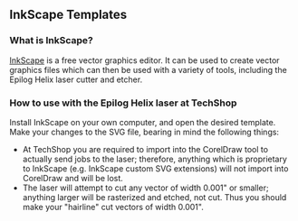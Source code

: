 ## InkScape Templates

### What is InkScape?

[InkScape](http://www.inkscape.org/) is a free vector graphics editor.  It can be used to create vector graphics files which can then be used with a variety of tools, including the Epilog Helix laser cutter and etcher.

### How to use with the Epilog Helix laser at TechShop

Install InkScape on your own computer, and open the desired template.
Make your changes to the SVG file, bearing in mind the following things:
 - At TechShop you are required to import into the CorelDraw tool to actually send jobs to the laser; therefore, anything which is proprietary to InkScape (e.g. InkScape custom SVG extensions) will not import into CorelDraw and will be lost.
 - The laser will attempt to cut any vector of width 0.001" or smaller; anything larger will be rasterized and etched, not cut.  Thus you should make your "hairline" cut vectors of width 0.001".